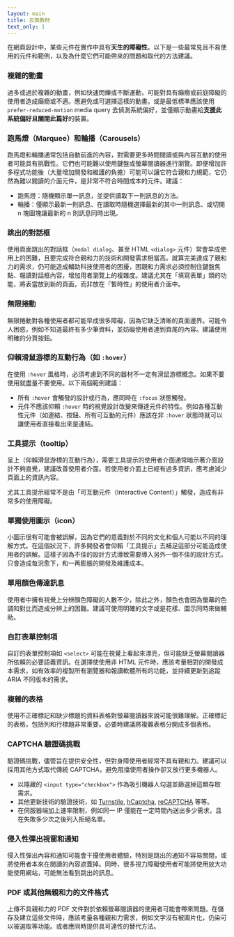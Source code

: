 ```yaml
---
layout: main
title: 反面教材
text_only: 1
---
```


在網頁設計中，某些元件在實作中具有**天生的障礙性**。以下是一些最常見且不易使用的元件和範例，以及為什麼它們可能帶來的問題和取代的方法建議。

### 複雜的動畫

過多或過於複雜的動畫，例如快速閃爍或不斷運動，可能對具有癲癇或前庭障礙的使用者造成癲癇或不適。應避免或可選擇這樣的動畫。或是最低標準應該使用 `prefer-reduced-motion` media query 去偵測系統偏好，並僅顯示動畫給**支援此系統偏好且關閉此篇好**的裝置。

### 跑馬燈（Marquee）和輪播（Carousels）

跑馬燈和輪播通常包括自動前進的內容，對需要更多時間閱讀或與內容互動的使用者可能具有挑戰性。它們也可能難以使用鍵盤或螢幕閱讀器進行瀏覽。即便增加許多程式功能後（大量增加開發和維護的負擔）可能可以讓它符合親和力規範，它仍然為難以閱讀的介面元件，是非常不符合時間成本的元件。建議：

- 跑馬燈：隨機顯示單一訊息，並提供讀取下一則訊息的方法。
- 輪播：僅顯示最新一則訊息、在讀取時隨機選擇最新的其中一則訊息、或切開 n 塊圖塊讓最新的 n 則訊息同時出現。

### 跳出的對話框

使用頁面跳出的對話框（`modal dialog`、甚至 HTML `<dialog>` 元件）常會早成使用上的困難，且要完成符合親和力的技術和開發需求相當高。就算完美達成了親和力的需求，仍可能造成輔助科技使用者的困擾，困親和力需求必須控制住鍵盤焦點、報讀對話框內容，增加用者瀏覽上的複雜度。建議尤其在「填寫表單」類的功能，將表當放到新的頁面，而非放在「暫時性」的使用者介面中。

### 無限捲動

無限捲動對各種使用者都可能早成很多障礙，因為它缺乏清晰的頁面邊界。可能令人困惑，例如不知道最終有多少筆資料，並妨礙使用者達到頁尾的內容。建議使用明確的分頁按鈕。

### 仰賴滑鼠游標的互動行為（如 `:hover`）

在使用 `:hover` 風格時，必須考慮到不同的器材不一定有滑鼠游標概念。如果不要使用就盡量不要使用。以下兩個範例建議：

- 所有 `:hover` 會觸發的設計或行為，應同時在 `:focus` 狀態觸發。
- 元件不應該仰賴 `:hover` 時的視覺設計改變來傳達元件的特性。例如各種互動性元件（如連結、按鈕、所有可互動的元件）應該在非 `:hover` 狀態時就可以讓使用者直接看出來是連結。

### 工具提示（tooltip）

呈上（仰賴滑鼠游標的互動行為），需要工具提示的使用者介面通常暗示著介面設計不夠直覺，建議改善使用者介面。若使用者介面上已經有過多資訊，應考慮減少頁面上的資訊內容。

尤其工具提示經常不是由「可互動元件（Interactive Content）」觸發，造成有非常多的使用障礙。

### 單獨使用圖示（icon）

小圖示很有可能會被誤解，因為它們的意義對於不同的文化和個人可能以不同的理解方式。在這個狀況下，許多開發者會仰賴「工具提示」去補足這部分可能造成使用者的誤解。這樣子因為不佳的設計方式導致需要導入另外一個不佳的設計方式，只會造成每況愈下，和一再膨脹的開發及維護成本。

### 單用顏色傳達訊息

使用者中擁有視覺上分辨顏色障礙的人數不少，除此之外，顏色也會因為螢幕的色調和對比而造成分辨上的困難。建議可使用明確的文字或是花樣、圖示同時來做輔助。

### 自訂表單控制項

自訂的表單控制項如 `<select>` 可能在視覺上看起來漂亮，但可能缺乏螢幕閱讀器所依賴的必要語義資訊。在選擇使使用非 HTML 元件時，應該考量相對的開發成本需求，如有效率的複製所有瀏覽器和報讀軟體所有的功能，並持續更新到追蹤 ARIA 不同版本的需求。

### 複雜的表格

使用不正確標記和缺少標題的資料表格對螢幕閱讀器來說可能很難理解。正確標記的表格，包括列和行標題非常重要。必要時建議將複雜表格分開成多個表格。

### CAPTCHA 驗證碼挑戰

驗證碼挑戰，儘管旨在提供安全性，但對身障使用者經常不具有親和力。建議可以採用其他方式取代傳統 CAPTCHA，避免阻擋使用者操作卻又放行更多機器人。

- 以隱藏的 `<input type="checkbox">` 作為吸引機器人勾選並篩選掉這類存取需求。
- 其他更新技術的驗證技術，如 [Turnstile](https://www.cloudflare.com/zh-tw/products/turnstile/), [hCaptcha](https://hcaptcha.com/), [reCAPTCHA](https://hcaptcha.com/) 等等。
- 在伺服器端加上速率限制，例如同一 IP 僅能在一定時間內送出多少需求，且在失敗多少次之後列入拒絕名單。


### 侵入性彈出視窗和通知

侵入性彈出內容和通知可能會干擾使用者體驗，特別是跳出的通知不容易關閉，或將使用者本來在閱讀的內容遮蓋掉。同時，很多視力障礙使用者可能將使用放大功能使用網站，可能無法看到跳出的訊息。

### PDF 或其他無親和力的文件格式

上傳不具親和力的 PDF 文件對於依賴螢幕閱讀器的使用者可能會帶來問題。在儲存及建立這些文件時，應該考量各種親和力需求，例如文字沒有被圖片化，仍染可以被選取等功能。或者應同時提供具可達性的替代方法。
